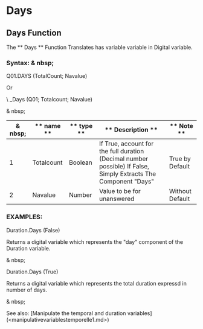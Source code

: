 # Days

## Days Function

The ** Days ** Function Translates has variable variable in Digital variable.

### Syntax: & nbsp;

Q01.DAYS (TotalCount; Navalue)

Or

\ _Days (Q01; Totalcount; Navalue)

& nbsp;

| & nbsp; | ** name ** | ** type ** | ** Description ** | ** Note ** |
| --- | --- | --- | --- | --- |
| &#49; | Totalcount | Boolean | If True, account for the full duration (Decimal number possible) If False, Simply Extracts The Component "Days" | True by Default |
| &#50; | Navalue | Number | Value to be for unanswered | Without Default |

### EXAMPLES:

Duration.Days (False)

Returns a digital variable which represents the "day" component of the Duration variable.

& nbsp;

Duration.Days (True)

Returns a digital variable which represents the total duration expressd in number of days.

& nbsp;

See also: [Manipulate the temporal and duration variables] (<manipulativevariablestemporelle1.md>)